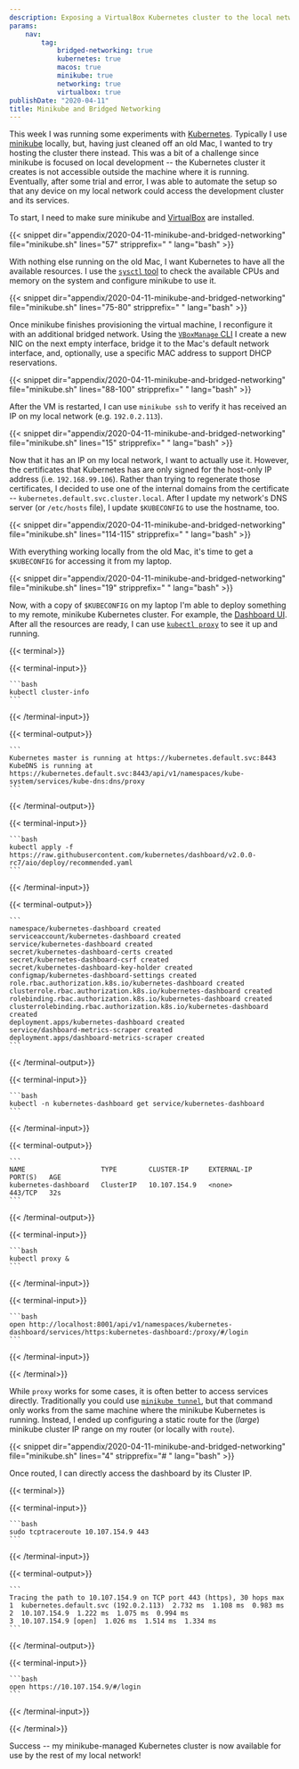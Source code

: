 ```yaml
---
description: Exposing a VirtualBox Kubernetes cluster to the local network.
params:
    nav:
        tag:
            bridged-networking: true
            kubernetes: true
            macos: true
            minikube: true
            networking: true
            virtualbox: true
publishDate: "2020-04-11"
title: Minikube and Bridged Networking
---
```


This week I was running some experiments with [Kubernetes](https://kubernetes.io/). Typically I use [minikube](https://kubernetes.io/docs/setup/learning-environment/minikube/) locally, but, having just cleaned off an old Mac, I wanted to try hosting the cluster there instead. This was a bit of a challenge since minikube is focused on local development -- the Kubernetes cluster it creates is not accessible outside the machine where it is running. Eventually, after some trial and error, I was able to automate the setup so that any device on my local network could access the development cluster and its services.

To start, I need to make sure minikube and [VirtualBox](https://virtualbox.org/) are installed.

{{< snippet dir="appendix/2020-04-11-minikube-and-bridged-networking" file="minikube.sh" lines="57" stripprefix="  " lang="bash" >}}

With nothing else running on the old Mac, I want Kubernetes to have all the available resources. I use the [`sysctl` tool](https://developer.apple.com/library/archive/documentation/System/Conceptual/ManPages_iPhoneOS/man3/sysctl.3.html) to check the available CPUs and memory on the system and configure minikube to use it.

{{< snippet dir="appendix/2020-04-11-minikube-and-bridged-networking" file="minikube.sh" lines="75-80" stripprefix="  " lang="bash" >}}

Once minikube finishes provisioning the virtual machine, I reconfigure it with an additional bridged network. Using the [`VBoxManage` CLI](https://www.virtualbox.org/manual/ch08.html) I create a new NIC on the next empty interface, bridge it to the Mac's default network interface, and, optionally, use a specific MAC address to support DHCP reservations.

{{< snippet dir="appendix/2020-04-11-minikube-and-bridged-networking" file="minikube.sh" lines="88-100" stripprefix="  " lang="bash" >}}

After the VM is restarted, I can use `minikube ssh` to verify it has received an IP on my local network (e.g. `192.0.2.113`).

{{< snippet dir="appendix/2020-04-11-minikube-and-bridged-networking" file="minikube.sh" lines="15" stripprefix="  " lang="bash" >}}

Now that it has an IP on my local network, I want to actually use it. However, the certificates that Kubernetes has are only signed for the host-only IP address (i.e. `192.168.99.106`). Rather than trying to regenerate those certificates, I decided to use one of the internal domains from the certificate -- `kubernetes.default.svc.cluster.local`. After I update my network's DNS server (or `/etc/hosts` file), I update `$KUBECONFIG` to use the hostname, too.

{{< snippet dir="appendix/2020-04-11-minikube-and-bridged-networking" file="minikube.sh" lines="114-115" stripprefix="  " lang="bash" >}}

With everything working locally from the old Mac, it's time to get a `$KUBECONFIG` for accessing it from my laptop.

{{< snippet dir="appendix/2020-04-11-minikube-and-bridged-networking" file="minikube.sh" lines="19" stripprefix="  " lang="bash" >}}

Now, with a copy of `$KUBECONFIG` on my laptop I'm able to deploy something to my remote, minikube Kubernetes cluster. For example, the [Dashboard UI](https://kubernetes.io/docs/tasks/access-application-cluster/web-ui-dashboard/). After all the resources are ready, I can use [`kubectl proxy`](https://kubernetes.io/docs/tasks/access-kubernetes-api/http-proxy-access-api/) to see it up and running.

{{< terminal>}}

  {{< terminal-input>}}

    ```bash
    kubectl cluster-info
    ```

  {{< /terminal-input>}}

  {{< terminal-output>}}

    ```
    Kubernetes master is running at https://kubernetes.default.svc:8443
    KubeDNS is running at https://kubernetes.default.svc:8443/api/v1/namespaces/kube-system/services/kube-dns:dns/proxy
    ```

  {{< /terminal-output>}}

  {{< terminal-input>}}

    ```bash
    kubectl apply -f https://raw.githubusercontent.com/kubernetes/dashboard/v2.0.0-rc7/aio/deploy/recommended.yaml
    ```

  {{< /terminal-input>}}

  {{< terminal-output>}}

    ```
    namespace/kubernetes-dashboard created
    serviceaccount/kubernetes-dashboard created
    service/kubernetes-dashboard created
    secret/kubernetes-dashboard-certs created
    secret/kubernetes-dashboard-csrf created
    secret/kubernetes-dashboard-key-holder created
    configmap/kubernetes-dashboard-settings created
    role.rbac.authorization.k8s.io/kubernetes-dashboard created
    clusterrole.rbac.authorization.k8s.io/kubernetes-dashboard created
    rolebinding.rbac.authorization.k8s.io/kubernetes-dashboard created
    clusterrolebinding.rbac.authorization.k8s.io/kubernetes-dashboard created
    deployment.apps/kubernetes-dashboard created
    service/dashboard-metrics-scraper created
    deployment.apps/dashboard-metrics-scraper created
    ```

  {{< /terminal-output>}}

  {{< terminal-input>}}

    ```bash
    kubectl -n kubernetes-dashboard get service/kubernetes-dashboard
    ```

  {{< /terminal-input>}}

  {{< terminal-output>}}

    ```
    NAME                   TYPE        CLUSTER-IP     EXTERNAL-IP   PORT(S)   AGE
    kubernetes-dashboard   ClusterIP   10.107.154.9   <none>        443/TCP   32s
    ```

  {{< /terminal-output>}}

  {{< terminal-input>}}

    ```bash
    kubectl proxy &
    ```

  {{< /terminal-input>}}

  {{< terminal-input>}}

    ```bash
    open http://localhost:8001/api/v1/namespaces/kubernetes-dashboard/services/https:kubernetes-dashboard:/proxy/#/login
    ```

  {{< /terminal-input>}}

{{< /terminal>}}

While `proxy` works for some cases, it is often better to access services directly. Traditionally you could use [`minikube tunnel`](https://minikube.sigs.k8s.io/docs/handbook/accessing/), but that command only works from the same machine where the minikube Kubernetes is running. Instead, I ended up configuring a static route for the (*large*) minikube cluster IP range on my router (or locally with `route`).

{{< snippet dir="appendix/2020-04-11-minikube-and-bridged-networking" file="minikube.sh" lines="4" stripprefix="# " lang="bash" >}}

Once routed, I can directly access the dashboard by its Cluster IP.

{{< terminal>}}

  {{< terminal-input>}}

    ```bash
    sudo tcptraceroute 10.107.154.9 443
    ```

  {{< /terminal-input>}}

  {{< terminal-output>}}

    ```
    Tracing the path to 10.107.154.9 on TCP port 443 (https), 30 hops max
    1  kubernetes.default.svc (192.0.2.113)  2.732 ms  1.108 ms  0.983 ms
    2  10.107.154.9  1.222 ms  1.075 ms  0.994 ms
    3  10.107.154.9 [open]  1.026 ms  1.514 ms  1.334 ms
    ```

  {{< /terminal-output>}}

  {{< terminal-input>}}

    ```bash
    open https://10.107.154.9/#/login
    ```

  {{< /terminal-input>}}

{{< /terminal>}}

Success -- my minikube-managed Kubernetes cluster is now available for use by the rest of my local network!
